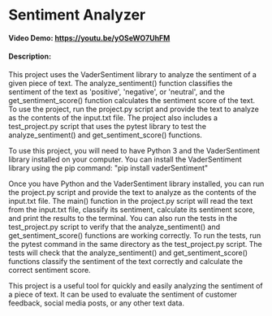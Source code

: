 # Sentiment Analyzer

#### Video Demo: https://youtu.be/yOSeWO7UhFM

#### Description:
This project uses the VaderSentiment library to analyze the sentiment of a given piece of text. The analyze_sentiment() function classifies the sentiment of the text as 'positive', 'negative', or 'neutral', and the get_sentiment_score() function calculates the sentiment score of the text. To use the project, run the project.py script and provide the text to analyze as the contents of the input.txt file. The project also includes a test_project.py script that uses the pytest library to test the analyze_sentiment() and get_sentiment_score() functions.

To use this project, you will need to have Python 3 and the VaderSentiment library installed on your computer. You can install the VaderSentiment library using the pip command: "pip install vaderSentiment"

Once you have Python and the VaderSentiment library installed, you can run the project.py script and provide the text to analyze as the contents of the input.txt file. The main() function in the project.py script will read the text from the input.txt file, classify its sentiment, calculate its sentiment score, and print the results to the terminal. You can also run the tests in the test_project.py script to verify that the analyze_sentiment() and get_sentiment_score() functions are working correctly. To run the tests, run the pytest command in the same directory as the test_project.py script. The tests will check that the analyze_sentiment() and get_sentiment_score() functions classify the sentiment of the text correctly and calculate the correct sentiment score.

This project is a useful tool for quickly and easily analyzing the sentiment of a piece of text. It can be used to evaluate the sentiment of customer feedback, social media posts, or any other text data.